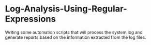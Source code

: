 # Log-Analysis-Using-Regular-Expressions
Writing some automation scripts that will process the system log and generate reports based on the information extracted from the log files.
